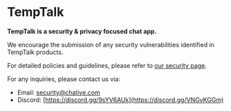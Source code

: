# TempTalk

**TempTalk is a security & privacy focused chat app.**

We encourage the submission of any security vulnerabilities identified in TempTalk products.

For detailed policies and guidelines, please refer to [our security page](
https://github.com/RBPioi/TempTalk-Bug-Bounty/security).

For any inquiries, please contact us via:
- Email: security@chative.com
- Discord: [https://discord.gg/9sYV6AUk](https://discord.gg/VNGvKGGm)
